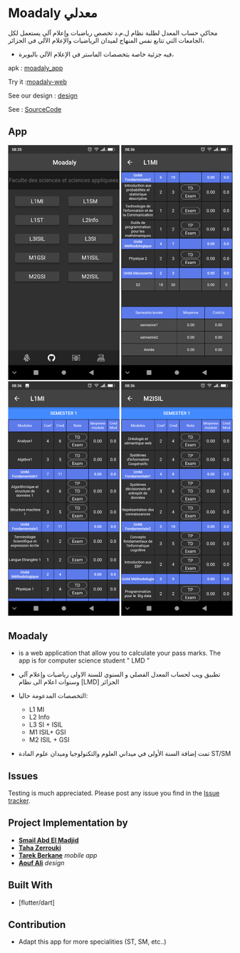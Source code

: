 # Moadaly معدلي
محاكي حساب المعدل لطلبة نظام ل.م.د تخصص رياضيات وإعلام آلي
يستعمل لكل الجامعات التي تتابع نفس المنهاج لميدان الرياضيات والإعلام الآلي في الجزائر،

* فيه جزئية خاصة بتخصصات الماستر في الإعلام الآلي بالبويرة،

apk : [moadaly_app](https://drive.google.com/file/d/1bb2PToHU4kCU2Vi3AocOX97UP7AKpUp3/view?usp=sharing)

Try it :[moadaly-web](https://madjsmail.github.io/moadaly/) 

See our design : [design](https://github.com/Sho-Oter/dynamic-grade-average-calculator)

See  : [SourceCode](https://github.com/Abdelmadjidsmail/moadaly)

## App

<div align="center">
    <img src="screen/s4.png" width="250px"</img>
    <img src="screen/s2.png" width="250px"</img> 
</div>
<div align="center">
    <img src="screen/s3.png" width="250px"</img> 
    <img src="screen/s1.png" width="250px"</img> 
</div>

## Moadaly

* is a web application that allow you to calculate your pass marks. The app is for computer science student " LMD "   
* تطبيق ويب لحساب المعدل الفصلي و السنوي للسنة الاولى  رياضيات وإعلام آلي وسنوات اعلام الى   نظام [LMD] الجزائر 

* التخصصات المدعومة حاليا:
  * L1 MI
  * L2 Info
  * L3 SI + ISIL
  * M1 ISIL+ GSI
  * M2 ISIL + GSI
* تمت إضافة السنة الأولى في ميداني العلوم والتكنولوجيا وميدان علوم المادة ST/SM


## Issues
Testing is much appreciated. Please post any issue you find in the [Issue tracker](https://github.com/tarek-berkane/moadaly_v2/issues).



## Project Implementation by 
* [**Smail Abd El Madjid**](https://github.com/Abdelmadjidsmail/)
* [**Taha Zerrouki**](https://github.com/linuxscout/)
* [**Tarek Berkane**](https://github.com/tarekDZ2019) *mobile app*
* [**Aouf Ali**](https://github.com/Sho-Oter)  *design* 

## Built With
* [flutter/dart]

## Contribution
* Adapt this app for more specialities (ST, SM, etc..)







